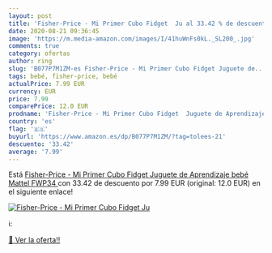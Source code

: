 ```yaml
---
layout: post
title: 'Fisher-Price - Mi Primer Cubo Fidget  Ju al 33.42 % de descuento'
date: 2020-08-21 09:36:45
image: 'https://m.media-amazon.com/images/I/41huWnFs0kL._SL200_.jpg'
comments: true
category: ofertas
author: ring
slug: 'B077P7M1ZM-es Fisher-Price - Mi Primer Cubo Fidget Juguete de...'
tags: bebé, fisher-price, bebé
actualPrice: 7.99 EUR
currency: EUR
price: 7.99
comparePrice: 12.0 EUR
prodname: 'Fisher-Price - Mi Primer Cubo Fidget  Juguete de Aprendizaje bebé  Mattel FWP34 '
country: 'es'
flag: '🇪🇸'
buyurl: 'https://www.amazon.es/dp/B077P7M1ZM/?tag=tolees-21'
descuento: '33.42'
average: '7.99'
---
```


Está [Fisher-Price - Mi Primer Cubo Fidget  Juguete de Aprendizaje bebé  Mattel FWP34 ](https://www.amazon.es/dp/B077P7M1ZM/?tag=tolees-21) con 33.42 de descuento por 7.99 EUR (original: 12.0 EUR) en el siguiente enlace!

[![Fisher-Price - Mi Primer Cubo Fidget  Ju](https://m.media-amazon.com/images/I/41huWnFs0kL._SL200_.jpg)](https://www.amazon.es/dp/B077P7M1ZM/?tag=tolees-21)

ℹ️:


[🛒 Ver la oferta!!](https://www.amazon.es/dp/B077P7M1ZM/?tag=tolees-21)
